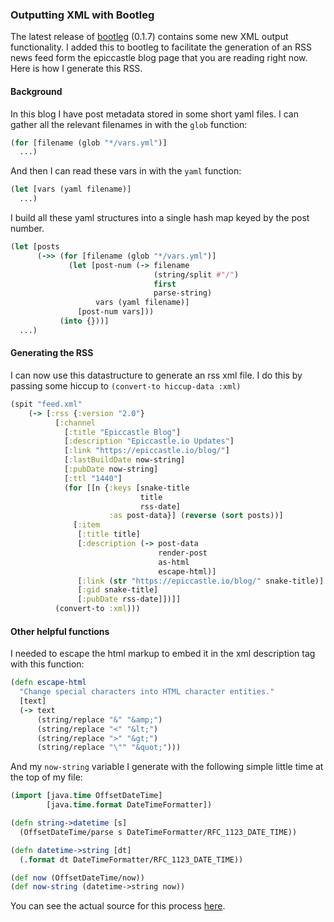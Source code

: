 ### Outputting XML with Bootleg

The latest release of [bootleg](https://github.com/retrogradeorbit/bootleg) (0.1.7) contains some new XML output functionality. I added this to bootleg to facilitate the generation of an RSS news feed form the epiccastle blog page that you are reading right now. Here is how I generate this RSS.

#### Background

In this blog I have post metadata stored in some short yaml files. I can gather all the relevant filenames in with the `glob` function:

```clojure
(for [filename (glob "*/vars.yml")]
  ...)
```

And then I can read these vars in with the `yaml` function:

```clojure
(let [vars (yaml filename)]
  ...)
```

I build all these yaml structures into a single hash map keyed by the post number.

```clojure
(let [posts
      (->> (for [filename (glob "*/vars.yml")]
             (let [post-num (-> filename
                                (string/split #"/")
                                first
                                parse-string)
                   vars (yaml filename)]
               [post-num vars]))
           (into {}))]
  ...)
```

#### Generating the RSS

I can now use this datastructure to generate an rss xml file. I do this by passing some hiccup to `(convert-to hiccup-data :xml)`

```clojure
(spit "feed.xml"
    (-> [:rss {:version "2.0"}
          [:channel
            [:title "Epiccastle Blog"]
            [:description "Epiccastle.io Updates"]
            [:link "https://epiccastle.io/blog/"]
            [:lastBuildDate now-string]
            [:pubDate now-string]
            [:ttl "1440"]
            (for [[n {:keys [snake-title
                             title
                             rss-date]
                      :as post-data}] (reverse (sort posts))]
              [:item
               [:title title]
               [:description (-> post-data
                                 render-post
                                 as-html
                                 escape-html)]
               [:link (str "https://epiccastle.io/blog/" snake-title)]
               [:gid snake-title]
               [:pubDate rss-date]])]]
          (convert-to :xml)))
```

#### Other helpful functions

I needed to escape the html markup to embed it in the xml description tag with this function:

```clojure
(defn escape-html
  "Change special characters into HTML character entities."
  [text]
  (-> text
      (string/replace "&" "&amp;")
      (string/replace "<" "&lt;")
      (string/replace ">" "&gt;")
      (string/replace "\"" "&quot;")))
```

And my `now-string` variable I generate with the following simple little time at the top of my file:

```clojure
(import [java.time OffsetDateTime]
        [java.time.format DateTimeFormatter])

(defn string->datetime [s]
  (OffsetDateTime/parse s DateTimeFormatter/RFC_1123_DATE_TIME))

(defn datetime->string [dt]
  (.format dt DateTimeFormatter/RFC_1123_DATE_TIME))

(def now (OffsetDateTime/now))
(def now-string (datetime->string now))

```

You can see the actual source for this process [here](https://github.com/epiccastle/epiccastle.io/blob/master/epiccastle.io/blog/index.clj).
